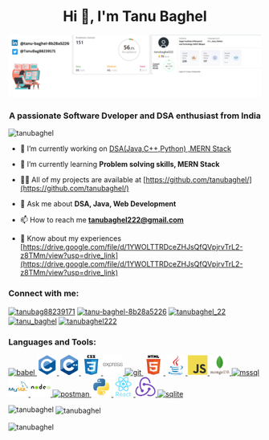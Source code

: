 <h1 align="center">Hi 👋, I'm Tanu Baghel</h1>

<div align="center"> <img src="https://github.com/tanubaghel/tanubaghel/blob/main/tanu.png"></div>
<h3 align="center">A passionate Software Dveloper and DSA enthusiast from India</h3>
<p align="left"> <img src="https://komarev.com/ghpvc/?username=tanubaghel&label=Profile%20views&color=0e75b6&style=flat" alt="tanubaghel" /> </p>

- 🔭 I’m currently working on [DSA(Java,C++,Python) ,MERN Stack](https://github.com/tanubaghel/)

- 🌱 I’m currently learning **Problem solving skills, MERN Stack**

- 👨‍💻 All of my projects are available at [https://github.com/tanubaghel/](https://github.com/tanubaghel/)

- 💬 Ask me about **DSA, Java, Web Development**

- 📫 How to reach me **tanubaghel222@gmail.com**

- 📄 Know about my experiences [https://drive.google.com/file/d/1YWOLTTRDceZHJsQfQVpjrvTrL2-z8TMm/view?usp=drive_link](https://drive.google.com/file/d/1YWOLTTRDceZHJsQfQVpjrvTrL2-z8TMm/view?usp=drive_link)

<h3 align="left">Connect with me:</h3>
<p align="left">
<a href="https://twitter.com/tanubag88239171" target="blank"><img align="center" src="https://raw.githubusercontent.com/rahuldkjain/github-profile-readme-generator/master/src/images/icons/Social/twitter.svg" alt="tanubag88239171" height="30" width="40" /></a>
<a href="https://linkedin.com/in/tanu-baghel-8b28a5226" target="blank"><img align="center" src="https://raw.githubusercontent.com/rahuldkjain/github-profile-readme-generator/master/src/images/icons/Social/linked-in-alt.svg" alt="tanu-baghel-8b28a5226" height="30" width="40" /></a>
<a href="https://www.codechef.com/users/tanubaghel_22" target="blank"><img align="center" src="https://cdn.jsdelivr.net/npm/simple-icons@3.1.0/icons/codechef.svg" alt="tanubaghel_22" height="30" width="40" /></a>
<a href="https://www.leetcode.com/tanu_baghel" target="blank"><img align="center" src="https://raw.githubusercontent.com/rahuldkjain/github-profile-readme-generator/master/src/images/icons/Social/leet-code.svg" alt="tanu_baghel" height="30" width="40" /></a>
<a href="https://auth.geeksforgeeks.org/user/tanubaghel222" target="blank"><img align="center" src="https://raw.githubusercontent.com/rahuldkjain/github-profile-readme-generator/master/src/images/icons/Social/geeks-for-geeks.svg" alt="tanubaghel222" height="30" width="40" /></a>
</p>

<h3 align="left">Languages and Tools:</h3>
<p align="left"> <a href="https://babeljs.io/" target="_blank" rel="noreferrer"> <img src="https://www.vectorlogo.zone/logos/babeljs/babeljs-icon.svg" alt="babel" width="40" height="40"/> </a> <a href="https://www.cprogramming.com/" target="_blank" rel="noreferrer"> <img src="https://raw.githubusercontent.com/devicons/devicon/master/icons/c/c-original.svg" alt="c" width="40" height="40"/> </a> <a href="https://www.w3schools.com/cpp/" target="_blank" rel="noreferrer"> <img src="https://raw.githubusercontent.com/devicons/devicon/master/icons/cplusplus/cplusplus-original.svg" alt="cplusplus" width="40" height="40"/> </a> <a href="https://www.w3schools.com/css/" target="_blank" rel="noreferrer"> <img src="https://raw.githubusercontent.com/devicons/devicon/master/icons/css3/css3-original-wordmark.svg" alt="css3" width="40" height="40"/> </a> <a href="https://expressjs.com" target="_blank" rel="noreferrer"> <img src="https://raw.githubusercontent.com/devicons/devicon/master/icons/express/express-original-wordmark.svg" alt="express" width="40" height="40"/> </a> <a href="https://git-scm.com/" target="_blank" rel="noreferrer"> <img src="https://www.vectorlogo.zone/logos/git-scm/git-scm-icon.svg" alt="git" width="40" height="40"/> </a> <a href="https://www.w3.org/html/" target="_blank" rel="noreferrer"> <img src="https://raw.githubusercontent.com/devicons/devicon/master/icons/html5/html5-original-wordmark.svg" alt="html5" width="40" height="40"/> </a> <a href="https://www.java.com" target="_blank" rel="noreferrer"> <img src="https://raw.githubusercontent.com/devicons/devicon/master/icons/java/java-original.svg" alt="java" width="40" height="40"/> </a> <a href="https://developer.mozilla.org/en-US/docs/Web/JavaScript" target="_blank" rel="noreferrer"> <img src="https://raw.githubusercontent.com/devicons/devicon/master/icons/javascript/javascript-original.svg" alt="javascript" width="40" height="40"/> </a> <a href="https://www.mongodb.com/" target="_blank" rel="noreferrer"> <img src="https://raw.githubusercontent.com/devicons/devicon/master/icons/mongodb/mongodb-original-wordmark.svg" alt="mongodb" width="40" height="40"/> </a> <a href="https://www.microsoft.com/en-us/sql-server" target="_blank" rel="noreferrer"> <img src="https://www.svgrepo.com/show/303229/microsoft-sql-server-logo.svg" alt="mssql" width="40" height="40"/> </a> <a href="https://www.mysql.com/" target="_blank" rel="noreferrer"> <img src="https://raw.githubusercontent.com/devicons/devicon/master/icons/mysql/mysql-original-wordmark.svg" alt="mysql" width="40" height="40"/> </a> <a href="https://nodejs.org" target="_blank" rel="noreferrer"> <img src="https://raw.githubusercontent.com/devicons/devicon/master/icons/nodejs/nodejs-original-wordmark.svg" alt="nodejs" width="40" height="40"/> </a> <a href="https://postman.com" target="_blank" rel="noreferrer"> <img src="https://www.vectorlogo.zone/logos/getpostman/getpostman-icon.svg" alt="postman" width="40" height="40"/> </a> <a href="https://www.python.org" target="_blank" rel="noreferrer"> <img src="https://raw.githubusercontent.com/devicons/devicon/master/icons/python/python-original.svg" alt="python" width="40" height="40"/> </a> <a href="https://reactjs.org/" target="_blank" rel="noreferrer"> <img src="https://raw.githubusercontent.com/devicons/devicon/master/icons/react/react-original-wordmark.svg" alt="react" width="40" height="40"/> </a> <a href="https://redux.js.org" target="_blank" rel="noreferrer"> <img src="https://raw.githubusercontent.com/devicons/devicon/master/icons/redux/redux-original.svg" alt="redux" width="40" height="40"/> </a> <a href="https://www.sqlite.org/" target="_blank" rel="noreferrer"> <img src="https://www.vectorlogo.zone/logos/sqlite/sqlite-icon.svg" alt="sqlite" width="40" height="40"/> </a> </p>

<p><img align="left" src="https://github-readme-stats.vercel.app/api/top-langs?username=tanubaghel&show_icons=true&locale=en&layout=compact" alt="tanubaghel" /></p>

<p>&nbsp;<img align="center" src="https://github-readme-stats.vercel.app/api?username=tanubaghel&show_icons=true&locale=en" alt="tanubaghel" /></p>

<p><img align="center" src="https://github-readme-streak-stats.herokuapp.com/?user=tanubaghel&" alt="tanubaghel" /></p>

<!--
**tanubaghel/tanubaghel** is a ✨ _special_ ✨ repository because its `README.md` (this file) appears on your GitHub profile.

Here are some ideas to get you started:

- 🔭 I’m currently working on ...
- 🌱 I’m currently learning ...
- 👯 I’m looking to collaborate on ...
- 🤔 I’m looking for help with ...
- 💬 Ask me about ...
- 📫 How to reach me: ...
- 😄 Pronouns: ...
- ⚡ Fun fact: ...
-->
